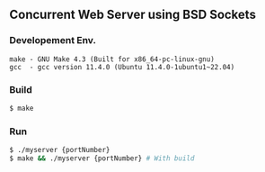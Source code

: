 ## Concurrent Web Server using BSD Sockets

### Developement Env.
```text
make - GNU Make 4.3 (Built for x86_64-pc-linux-gnu)
gcc  - gcc version 11.4.0 (Ubuntu 11.4.0-1ubuntu1~22.04)
```

### Build
```bash
$ make
```

### Run
```bash
$ ./myserver {portNumber}
$ make && ./myserver {portNumber} # With build
```
